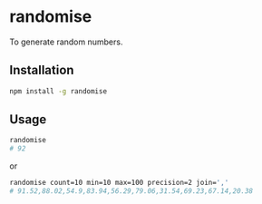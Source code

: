 # randomise

To generate random numbers.

## Installation

```bash
npm install -g randomise
```

## Usage

```bash
randomise
# 92
```

or

```bash
randomise count=10 min=10 max=100 precision=2 join=','
# 91.52,88.02,54.9,83.94,56.29,79.06,31.54,69.23,67.14,20.38
```
